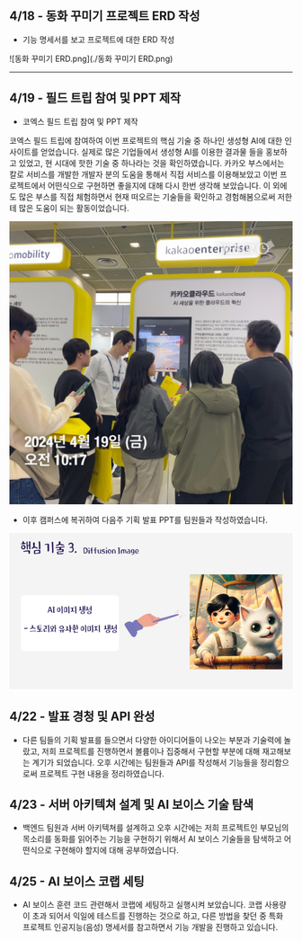## 4/18 - 동화 꾸미기 프로젝트 ERD 작성

- 기능 명세서를 보고 프로젝트에 대한 ERD 작성

![동화 꾸미기 ERD.png](./동화 꾸미기 ERD.png)

---

## 4/19 - 필드 트립 참여 및 PPT 제작

- 코엑스 필드 트립 참여 및 PPT 제작

코엑스 필드 트립에 참여하여 이번 프로젝트의 핵심 기술 중 하나인 생성형 AI에 대한 인사이트를 얻었습니다. 실제로 많은 기업들에서 생성형 AI를 이용한 결과물 들을 홍보하고 있었고, 현 시대에 핫한 기술 중 하나라는 것을 확인하였습니다. 카카오 부스에서는 칼로 서비스를 개발한 개발자 분의 도움을 통해서 직접 서비스를 이용해보았고 이번 프로젝트에서 어떤식으로 구현하면 좋을지에 대해 다시 한번 생각해 보았습니다. 이 외에도 많은 부스를 직접 체험하면서 현재 떠오르는 기술들을 확인하고 경험해봄으로써 저한테 많은 도움이 되는 활동이었습니다.

![159A369C-8FD2-4B90-94F7-CEE0CE859A79.jpg](./159A369C-8FD2-4B90-94F7-CEE0CE859A79.jpg)

- 이후 캠퍼스에 복귀하여 다음주 기획 발표 PPT를 팀원들과 작성하였습니다.

![image.png](./image.png)

## 4/22 - 발표 경청 및 API 완성

- 다른 팀들의 기획 발표를 들으면서 다양한 아이디어들이 나오는 부분과 기술력에 놀랐고, 저희 프로젝트를 진행하면서 볼륨이나 집중해서 구현할 부분에 대해 재고해보는 계기가 되었습니다. 오후 시간에는 팀원들과 API를 작성해서 기능들을 정리함으로써 프로젝트 구현 내용을 정리하였습니다.

## 4/23 - 서버 아키텍쳐 설계 및 AI 보이스 기술 탐색

- 백엔드 팀원과 서버 아키텍쳐를 설계하고 오후 시간에는 저희 프로젝트인 부모님의 목소리를 동화를 읽어주는 기능을 구현하기 위해서 AI 보이스 기술들을 탐색하고 어떤식으로 구현해야 할지에 대해 공부하였습니다.

## 4/25 - AI 보이스 코랩 세팅

- AI 보이스 훈련 코드 관련해서 코랩에 세팅하고 실행시켜 보았습니다. 코랩 사용량이 초과 되어서 익일에 테스트를 진행하는 것으로 하고, 다른 방법을 찾던 중 특화 프로젝트 인공지능(음성) 명세서를 참고하면서 기능 개발을 진행하고 있습니다.